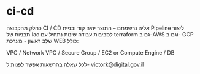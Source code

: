 # ci-cd
כחלק מהקבוצה CI / CD אליה נרשמתם – התוצר יהיה קוד ובניית Pipeline 
ליצור תבניות של Iac לסביבות עבודה שונות 
נתחיל עם terraform גם ב-AWS וגם ב- GCP
שלב ראשון - מערכת WEB  כולל:

VPC / 
Network VPC /
Secure Group / 
EC2 or Compute Engine / 
DB

לכל שאלה בהרשאות אפשר לפנות ל- victork@digital.gov.il


